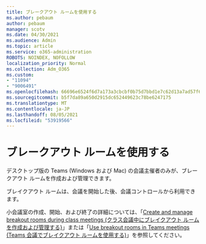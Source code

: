 ```yaml
---
title: ブレークアウト ルームを使用する
ms.author: pebaum
author: pebaum
manager: scotv
ms.date: 04/30/2021
ms.audience: Admin
ms.topic: article
ms.service: o365-administration
ROBOTS: NOINDEX, NOFOLLOW
localization_priority: Normal
ms.collection: Adm_O365
ms.custom:
- "11094"
- "9006491"
ms.openlocfilehash: 66696e6524f6d7a173a3cbcbf0b75d7bbd1e7c62d13a7ad57f6c142e81b81c47
ms.sourcegitcommit: b5f7da89a650d2915dc652449623c78be6247175
ms.translationtype: MT
ms.contentlocale: ja-JP
ms.lasthandoff: 08/05/2021
ms.locfileid: "53919566"
---
```

# <a name="use-breakout-rooms"></a>ブレークアウト ルームを使用する

デスクトップ版の Teams (Windows および Mac) の会議主催者のみが、ブレークアウト ルームを作成および管理できます。 

ブレイクアウト ルームは、会議を開始した後、会議コントロールから利用できます。

小会議室の作成、開始、および終了の詳細については、「[Create and manage breakout rooms during class meetings (クラス会議中にブレイクアウト ルームを作成および管理する}]()」または「[Use breakout rooms in Teams meetings (Teams 会議でブレイクアウト ルームを使用する)](https://support.microsoft.com/office/use-breakout-rooms-in-teams-meetings-7de1f48a-da07-466c-a5ab-4ebace28e461)」を参照してください。